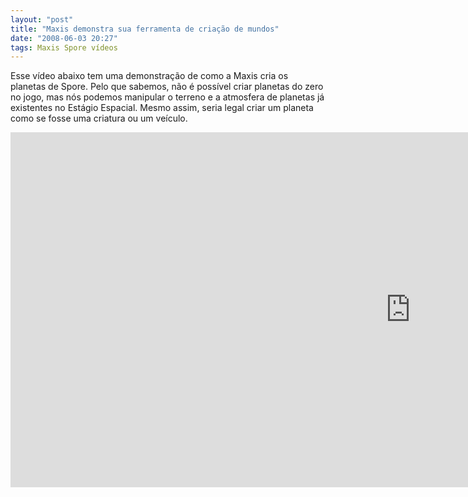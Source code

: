 ```yaml
---
layout: "post"
title: "Maxis demonstra sua ferramenta de criação de mundos"
date: "2008-06-03 20:27"
tags: Maxis Spore vídeos
---
```


Esse vídeo abaixo tem uma demonstração de como a Maxis cria os planetas de Spore. Pelo que sabemos, não é possível criar planetas do zero no jogo, mas nós podemos manipular o terreno e a atmosfera de planetas já existentes no Estágio Espacial. Mesmo assim, seria legal criar um planeta como se fosse uma criatura ou um veículo.

<iframe width="1280" height="568" src="https://www.youtube-nocookie.com/embed/duzHn3n6ZUs" frameborder="0" allow="accelerometer; autoplay; encrypted-media; gyroscope; picture-in-picture" allowfullscreen></iframe>
